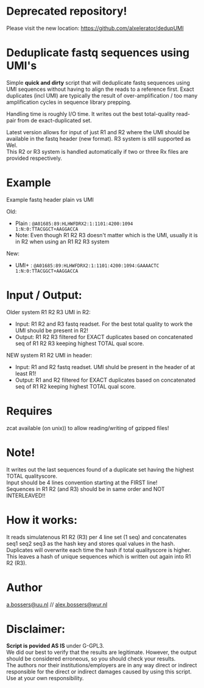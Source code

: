 # Deprecated repository!

Please visit the new location: https://github.com/alxelerator/dedupUMI




# Deduplicate fastq sequences using UMI's
Simple **quick and dirty** script that will deduplicate fastq sequences using UMI sequences without having to align the reads to a reference first. Exact 
duplicates (incl UMI) are typically the result of over-amplification / too many amplification cycles in sequence library prepping.  

Handling time is roughly I/O time. It writes out the best total-quality read-pair from de exact-duplicated set.

Latest version allows for input of just R1 and R2 where the UMI should be available in the fastq header (new format). R3 system is still supported as Wel.  
This R2 or R3 system is handled automatically if two or three Rx files are provided respectively.  

# Example
Example fastq header plain vs UMI

Old:
- Plain : `@A01685:89:HLHWFDRX2:1:1101:4200:1094 1:N:0:TTACGGCT+AAGGACCA`     
- Note: Even though R1 R2 R3 doesn't matter which is the UMI, usually it is in R2 when using an R1 R2 R3 system
  
New:
- UMI+  : `@A01685:89:HLHWFDRX2:1:1101:4200:1094:GAAAACTC 1:N:0:TTACGGCT+AAGGACCA`

# Input / Output:

Older system R1 R2 R3 UMI in R2:
- Input: R1 R2 and R3 fastq readset. For the best total quality to work the UMI should be present in R2!
- Output: R1 R2 R3 filtered for EXACT duplicates based on concatenated seq of R1 R2 R3 keeping highest TOTAL qual score.

NEW system R1 R2 UMI in header:
- Input: R1 and R2 fastq readset. UMI shuld be present in the header of at least R1!
- Output: R1 and R2 filtered for EXACT duplicates based on concatenated seq of R1 R2 keeping highest TOTAL qual score.

# Requires 
zcat available (on unix)) to allow reading/writing of gzipped files!

# Note! 
It writes out the last sequences found of a duplicate set having the highest TOTAL qualityscore.  
Input should be 4 lines convention starting at the FIRST line!  
Sequences in R1 R2 (and R3) should be in same order and NOT INTERLEAVED!!  

# How it works: 
It reads simulatenous R1 R2 (R3) per 4 line set (1 seq) and concatenates seq1 seq2 seq3 as the hash key and stores qual values in the hash. Duplicates will overwrite each time the hash if total qualityscore is higher.    This leaves a hash of unique sequences which is written out again into R1 R2 (R3).

# Author

a.bossers@uu.nl // alex.bossers@wur.nl

# Disclaimer:  
**Script is povided AS IS** under G-GPL3.  
We did our best to verify that the results are legitimate. However, the output should be considered erroneous, so you should check your results.  
The authors nor their institutions/employers are in any way direct or indirect responsible for the direct or indirect damages caused by using this script.  
Use at your own responsibility.

